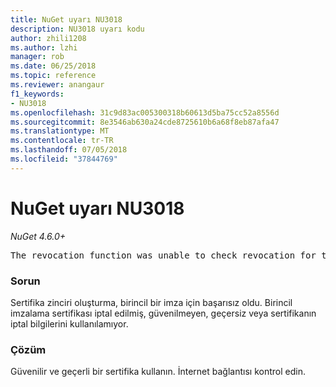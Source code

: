 ```yaml
---
title: NuGet uyarı NU3018
description: NU3018 uyarı kodu
author: zhili1208
ms.author: lzhi
manager: rob
ms.date: 06/25/2018
ms.topic: reference
ms.reviewer: anangaur
f1_keywords:
- NU3018
ms.openlocfilehash: 31c9d83ac005300318b60613d5ba75cc52a8556d
ms.sourcegitcommit: 8e3546ab630a24cde8725610b6a68f8eb87afa47
ms.translationtype: MT
ms.contentlocale: tr-TR
ms.lasthandoff: 07/05/2018
ms.locfileid: "37844769"
---
```

# <a name="nuget-warning-nu3018"></a>NuGet uyarı NU3018

*NuGet 4.6.0+*

<pre>The revocation function was unable to check revocation for the certificate.</pre>

### <a name="issue"></a>Sorun
Sertifika zinciri oluşturma, birincil bir imza için başarısız oldu. Birincil imzalama sertifikası iptal edilmiş, güvenilmeyen, geçersiz veya sertifikanın iptal bilgilerini kullanılamıyor.

### <a name="solution"></a>Çözüm
Güvenilir ve geçerli bir sertifika kullanın. İnternet bağlantısı kontrol edin.